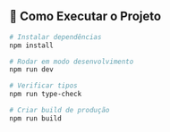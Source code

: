 ## 🚀 Como Executar o Projeto

```bash
# Instalar dependências
npm install

# Rodar em modo desenvolvimento
npm run dev

# Verificar tipos
npm run type-check

# Criar build de produção
npm run build
